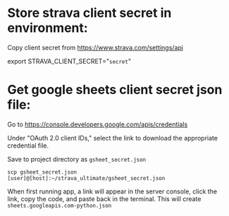 # Store strava client secret in environment:

Copy client secret from https://www.strava.com/settings/api

export STRAVA_CLIENT_SECRET="`secret`"

# Get google sheets client secret json file:

Go to https://console.developers.google.com/apis/credentials

Under "OAuth 2.0 client IDs," select the link to download the appropriate credential file.

Save to project directory as `gsheet_secret.json`

`scp gsheet_secret.json [user]@[host]:~/strava_ultimate/gsheet_secret.json
`

When first running app, a link will appear in the server console, click the link, copy the code, and paste back in the terminal.
This will create `sheets.googleapis.com-python.json`
